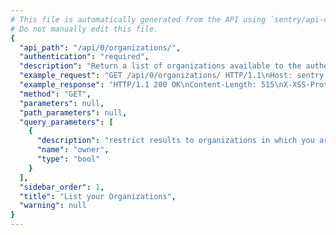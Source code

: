 ```yaml
---
# This file is automatically generated from the API using `sentry/api-docs/generator.py.`
# Do not manually edit this file.
{
  "api_path": "/api/0/organizations/", 
  "authentication": "required", 
  "description": "Return a list of organizations available to the authenticated\nsession.  This is particularly useful for requests with an\nuser bound context.  For API key based requests this will\nonly return the organization that belongs to the key.", 
  "example_request": "GET /api/0/organizations/ HTTP/1.1\nHost: sentry.io\nAuthorization: Bearer <token>", 
  "example_response": "HTTP/1.1 200 OK\nContent-Length: 515\nX-XSS-Protection: 1; mode=block\nX-Content-Type-Options: nosniff\nContent-Language: en\nAccess-Control-Expose-Headers: X-Sentry-Error, Retry-After\nVary: Accept-Language, Cookie\nAccess-Control-Allow-Methods: GET, POST, HEAD, OPTIONS\nLink: <https://sentry.io/api/0/organizations/?&cursor=1583728697919:0:1>; rel=\"previous\"; results=\"false\"; cursor=\"1583728697919:0:1\", <https://sentry.io/api/0/organizations/?&cursor=1583728697920:100:0>; rel=\"next\"; results=\"false\"; cursor=\"1583728697920:100:0\"\nAllow: GET, POST, HEAD, OPTIONS\nAccess-Control-Allow-Origin: *\nAccess-Control-Allow-Headers: X-Sentry-Auth, X-Requested-With, Origin, Accept, Content-Type, Authentication, Authorization\nContent-Type: application/json\nX-Frame-Options: deny\n\n[\n  {\n    \"avatar\": {\n      \"avatarType\": \"letter_avatar\", \n      \"avatarUuid\": null\n    }, \n    \"dateCreated\": \"2020-03-09T04:38:17.919533Z\", \n    \"features\": [\n      \"symbol-sources\", \n      \"shared-issues\", \n      \"integrations-issue-basic\", \n      \"tweak-grouping-config\", \n      \"open-membership\", \n      \"advanced-search\", \n      \"grouping-info\", \n      \"integrations-issue-sync\", \n      \"invite-members\", \n      \"sso-saml2\", \n      \"custom-symbol-sources\", \n      \"sso-basic\"\n    ], \n    \"id\": \"2\", \n    \"isEarlyAdopter\": false, \n    \"name\": \"The Interstellar Jurisdiction\", \n    \"require2FA\": false, \n    \"slug\": \"the-interstellar-jurisdiction\", \n    \"status\": {\n      \"id\": \"active\", \n      \"name\": \"active\"\n    }\n  }\n]", 
  "method": "GET", 
  "parameters": null, 
  "path_parameters": null, 
  "query_parameters": [
    {
      "description": "restrict results to organizations in which you are an organization owner", 
      "name": "owner", 
      "type": "bool"
    }
  ], 
  "sidebar_order": 1, 
  "title": "List your Organizations", 
  "warning": null
}
---
```

